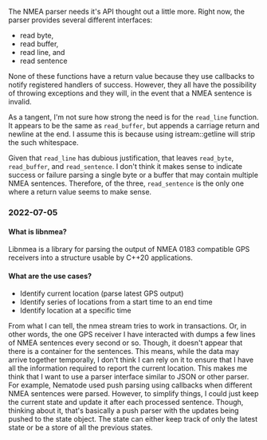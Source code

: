 The NMEA parser needs it's API thought out a little more. Right now, the parser provides several different interfaces:

* read byte,
* read buffer,
* read line, and
* read sentence

None of these functions have a return value because they use callbacks to notify registered handlers of success.
However, they all have the possibility of throwing exceptions and they will, in the event that a NMEA sentence is invalid.

As a tangent, I'm not sure how strong the need is for the `read_line` function.
It appears to be the same as `read_buffer`, but appends a carriage return and newline at the end.
I assume this is because using istream::getline will strip the such whitespace.

Given that `read_line` has dubious justification, that leaves `read_byte`, `read_buffer`, and `read_sentence`.
I don't think it makes sense to indicate success or failure parsing a single byte or a buffer that may contain multiple NMEA sentences.
Therefore, of the three, `read_sentence` is the only one where a return value seems to make sense.

### 2022-07-05

#### What is libnmea?
Libnmea is a library for parsing the output of NMEA 0183 compatible GPS receivers into a structure
usable by C++20 applications.

#### What are the use cases?
- Identify current location (parse latest GPS output)
- Identify series of locations from a start time to an end time
- Identify location at a specific time

From what I can tell, the nmea stream tries to work in transactions. Or, in other words, the one GPS receiver I have
interacted with dumps a few lines of NMEA sentences every second or so. Though, it doesn't appear that there is a
container for the sentences. This means, while the data may arrive together temporally, I don't think I can rely on it
to ensure that I have all the information required to report the current location. This makes me think that I want to
use a parser interface similar to JSON or other parser. For example, Nematode used push parsing using callbacks when
different NMEA sentences were parsed. However, to simplify things, I could just keep the current state and update it
after each processed sentence. Though, thinking about it, that's basically a push parser with the updates being pushed
to the state object. The state can either keep track of only the latest state or be a store of all the previous states.